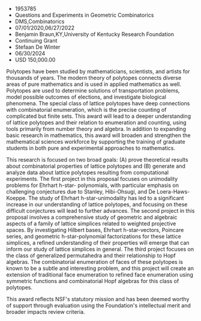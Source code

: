 
* 1953785
* Questions and Experiments in Geometric Combinatorics
* DMS,Combinatorics
* 07/01/2020,06/27/2022
* Benjamin Braun,KY,University of Kentucky Research Foundation
* Continuing Grant
* Stefaan De Winter
* 06/30/2024
* USD 150,000.00

Polytopes have been studied by mathematicians, scientists, and artists for
thousands of years. The modern theory of polytopes connects diverse areas of
pure mathematics and is used in applied mathematics as well. Polytopes are used
to determine solutions of transportation problems, model possible outcomes of
elections, and investigate biological phenomena. The special class of lattice
polytopes have deep connections with combinatorial enumeration, which is the
precise counting of complicated but finite sets. This award will lead to a
deeper understanding of lattice polytopes and their relation to enumeration and
counting, using tools primarily from number theory and algebra. In addition to
expanding basic research in mathematics, this award will broaden and strengthen
the mathematical sciences workforce by supporting the training of graduate
students in both pure and experimental approaches to mathematics.

This research is focused on two broad goals: (A) prove theoretical results about
combinatorial properties of lattice polytopes and (B) generate and analyze data
about lattice polytopes resulting from computational experiments. The first
project in this proposal focuses on unimodality problems for Ehrhart h-star-
polynomials, with particular emphasis on challenging conjectures due to Stanley,
Hibi-Ohsugi, and De Loera-Haws-Koeppe. The study of Ehrhart h-star-unimodality
has led to a significant increase in our understanding of lattice polytopes, and
focusing on these difficult conjectures will lead to further advances. The
second project in this proposal involves a comprehensive study of geometric and
algebraic aspects of a family of lattice simplices related to weighted
projective spaces. By investigating Hilbert bases, Ehrhart h-star-vectors,
Poincare series, and geometric h-star-polynomial factorizations for these
lattice simplices, a refined understanding of their properties will emerge that
can inform our study of lattice simplices in general. The third project focuses
on the class of generalized permutahedra and their relationship to Hopf
algebras. The combinatorial enumeration of faces of these polytopes is known to
be a subtle and interesting problem, and this project will create an extension
of traditional face enumeration to refined face enumeration using symmetric
functions and combinatorial Hopf algebras for this class of polytopes.

This award reflects NSF's statutory mission and has been deemed worthy of
support through evaluation using the Foundation's intellectual merit and broader
impacts review criteria.
